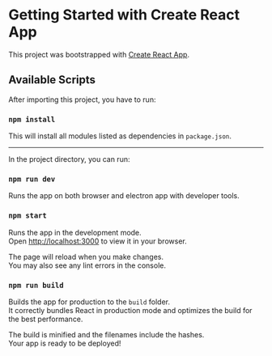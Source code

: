 # Getting Started with Create React App

This project was bootstrapped with [Create React App](https://github.com/facebook/create-react-app).

## Available Scripts

After importing this project, you have to run:

### `npm install`

This will install all modules listed as dependencies in `package.json`.

________________________________________________

In the project directory, you can run:

### `npm run dev`

Runs the app on both browser and electron app with developer tools.

### `npm start`

Runs the app in the development mode.\
Open [http://localhost:3000](http://localhost:3000) to view it in your browser.

The page will reload when you make changes.\
You may also see any lint errors in the console.

### `npm run build`

Builds the app for production to the `build` folder.\
It correctly bundles React in production mode and optimizes the build for the best performance.

The build is minified and the filenames include the hashes.\
Your app is ready to be deployed!
